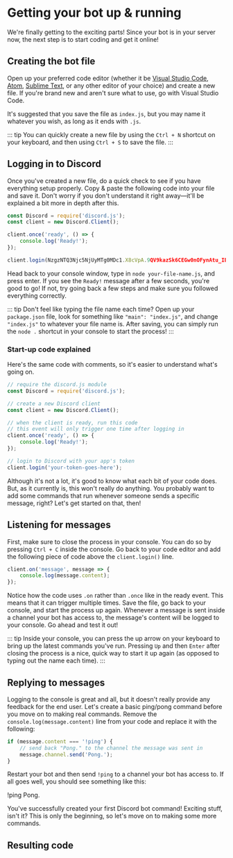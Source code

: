 # Getting your bot up & running

We're finally getting to the exciting parts! Since your bot is in your server now, the next step is to start coding and get it online!

## Creating the bot file

Open up your preferred code editor (whether it be [Visual Studio Code](https://code.visualstudio.com/), [Atom](https://atom.io/), [Sublime Text](https://www.sublimetext.com/), or any other editor of your choice) and create a new file. If you're brand new and aren't sure what to use, go with Visual Studio Code.

It's suggested that you save the file as `index.js`, but you may name it whatever you wish, as long as it ends with `.js`.

::: tip
You can quickly create a new file by using the `Ctrl + N` shortcut on your keyboard, and then using `Ctrl + S` to save the file.
:::

## Logging in to Discord

Once you've created a new file, do a quick check to see if you have everything setup properly. Copy & paste the following code into your file and save it. Don't worry if you don't understand it right away—it'll be explained a bit more in depth after this.

```js
const Discord = require('discord.js');
const client = new Discord.Client();

client.once('ready', () => {
	console.log('Ready!');
});

client.login(NzgzNTQ3Njc5NjUyMTg0MDc1.X8cVpA.9QV9kazSk6CEGw0nOFynAtu_IDY);
```

Head back to your console window, type in `node your-file-name.js`, and press enter. If you see the `Ready!` message after a few seconds, you're good to go! If not, try going back a few steps and make sure you followed everything correctly.

::: tip
Don't feel like typing the file name each time? Open up your `package.json` file, look for something like `"main": "index.js"`, and change `"index.js"` to whatever your file name is. After saving, you can simply run the `node .` shortcut in your console to start the process!
:::

### Start-up code explained

Here's the same code with comments, so it's easier to understand what's going on.
```js
// require the discord.js module
const Discord = require('discord.js');

// create a new Discord client
const client = new Discord.Client();

// when the client is ready, run this code
// this event will only trigger one time after logging in
client.once('ready', () => {
	console.log('Ready!');
});

// login to Discord with your app's token
client.login('your-token-goes-here');
```

Although it's not a lot, it's good to know what each bit of your code does. But, as it currently is, this won't really do anything. You probably want to add some commands that run whenever someone sends a specific message, right? Let's get started on that, then!

## Listening for messages

First, make sure to close the process in your console. You can do so by pressing `Ctrl + C` inside the console. Go back to your code editor and add the following piece of code above the `client.login()` line.

```js
client.on('message', message => {
	console.log(message.content);
});
```

Notice how the code uses `.on` rather than `.once` like in the ready event. This means that it can trigger multiple times. Save the file, go back to your console, and start the process up again. Whenever a message is sent inside a channel your bot has access to, the message's content will be logged to your console. Go ahead and test it out!

::: tip
Inside your console, you can press the up arrow on your keyboard to bring up the latest commands you've run. Pressing `Up` and then `Enter` after closing the process is a nice, quick way to start it up again (as opposed to typing out the name each time).
:::

## Replying to messages

Logging to the console is great and all, but it doesn't really provide any feedback for the end user. Let's create a basic ping/pong command before you move on to making real commands. Remove the `console.log(message.content)` line from your code and replace it with the following:

```js
if (message.content === '!ping') {
	// send back "Pong." to the channel the message was sent in
	message.channel.send('Pong.');
}
```

Restart your bot and then send `!ping` to a channel your bot has access to. If all goes well, you should see something like this:

<div is="discord-messages">
	<discord-message author="User" avatar="djs">
		!ping
	</discord-message>
	<discord-message author="Tutorial Bot" avatar="blue" :bot="true">
		Pong.
	</discord-message>
</div>

You've successfully created your first Discord bot command! Exciting stuff, isn't it? This is only the beginning, so let's move on to making some more commands.

## Resulting code

<resulting-code path="creating-your-bot/up-and-running" />
